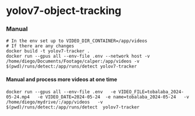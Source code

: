 # yolov7-object-tracking

### Manual
```
# In the env set up to VIDEO_DIR_CONTAINER=/app/videos
# If there are any changes
docker build -t yolov7-tracker . 
docker run --gpus all --env-file .env --network host -v /home/diego/Documents/Footage/calper:/app/videos -v $(pwd)/runs/detect:/app/runs/detect yolov7-tracker
```


#### Manual and process more videos at one time

```
docker run --gpus all --env-file .env   -e VIDEO_FILE=tobalaba_2024-05-24.mp4   -e VIDEO_DATE=2024-05-24  -e name=tobalaba_2024-05-24   -v /home/diego/mydrive/:/app/videos   -v $(pwd)/runs/detect:/app/runs/detect  yolov7-tracker

```